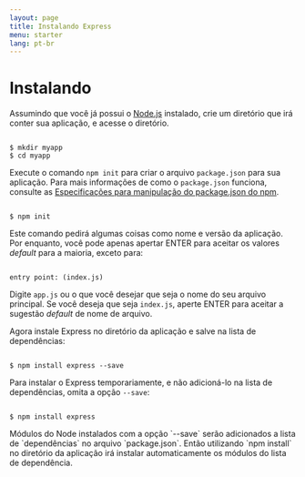 ```yaml
---
layout: page
title: Instalando Express
menu: starter
lang: pt-br
---
```


# Instalando

Assumindo que você já possui o [Node.js](https://nodejs.org/) instalado, crie um diretório que irá conter sua aplicação, e acesse o diretório.

<pre><code class="language-sh" translate="no">
$ mkdir myapp
$ cd myapp
</code></pre>

Execute o comando `npm init` para criar o arquivo `package.json` para sua aplicação.
Para mais informações de como o `package.json` funciona, consulte as [Especificações para manipulação do package.json do npm](https://docs.npmjs.com/files/package.json).

<pre><code class="language-sh" translate="no">
$ npm init
</code></pre>

Este comando pedirá algumas coisas como nome e versão da aplicação.
Por enquanto, você pode apenas apertar ENTER para aceitar os valores <i>default</i> para a maioria, exceto para:

<pre><code class="language-sh" translate="no">
entry point: (index.js)
</code></pre>

Digite `app.js` ou o que você desejar que seja o nome do seu arquivo principal. Se você deseja que seja `index.js`, aperte ENTER para aceitar a sugestão <i>default</i> de nome de arquivo.

Agora instale Express no diretório da aplicação e salve na lista de dependências:

<pre><code class="language-sh" translate="no">
$ npm install express --save
</code></pre>

Para instalar o Express temporariamente, e não adicioná-lo na lista de dependências, omita a opção `--save`:

<pre><code class="language-sh" translate="no">
$ npm install express
</code></pre>

<div class="doc-box doc-info" markdown="1">
Módulos do Node instalados com a opção `--save` serão adicionados a lista de `dependências` no arquivo `package.json`.
Então utilizando `npm install` no diretório da aplicação irá instalar automaticamente os módulos do lista de dependência.
</div>
